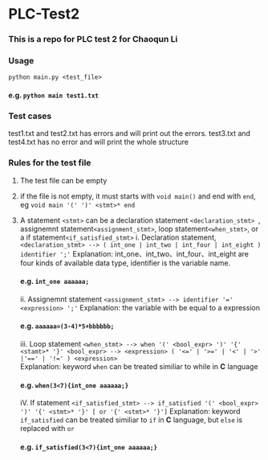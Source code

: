 # PLC-Test2

### This is a repo for PLC test 2 for Chaoqun Li

### Usage
``python main.py <test_file>``
#### e.g. ``python main test1.txt``
### Test cases
test1.txt and test2.txt has errors and will print out the errors.
test3.txt and test4.txt has no error and will print the whole structure
### Rules for the test file
1. The test file can be empty
2. if the file is not empty, it must starts with ``void main()`` and end with ``end``, eg ``void main '(' ')' <stmt>* end``
3. A statement ``<stmt>`` can be a declaration statement ``<declaration_stmt> ``, assignemnt statement``<assignment_stmt>``, loop statement``<when_stmt>``, or a if statement``<if_satisfied_stmt>``
	i. Declaration statement, 
		``<declaration_stmt> --> ( int_one | int_two | int_four | int_eight ) identifier ';'``
		Explanation: int_one、int_two、int_four、int_eight are four kinds of available data type, identifier is the variable name.
		
	#### e.g. ``int_one aaaaaa;``
	ii. Assignemnt statement
	``<assignment_stmt> --> identifier '=' <expression> ';'``
	Explanation: the variable with be equal to a expression
	#### e.g. ``aaaaaa=(3-4)*5+bbbbbb;``
	iii. Loop statement
	``<when_stmt> --> when '(' <bool_expr> ')' '{' <stamt>* '}'
<bool_expr> --> <expression> ( '<=' | '>=' | '<' | '>' |'==' | '!=' ) <expression>``	
Explanation: keyword ``when`` can be treated similiar to while in **C**  language
	#### e.g. ``when(3<7){int_one aaaaaa;}``
	iV. If statement
	``<if_satisfied_stmt> --> if_satisfied '(' <bool_expr> ')' '{' <stmt>* '}' [ or '{' <stmt>* '}']``
	Explanation: keyword ``if_satisfied`` 	 can be treated similiar to ``if`` in **C** language, but ``else`` is replaced with ``or`` 
	#### e.g. ``if_satisfied(3<7){int_one aaaaaa;}``